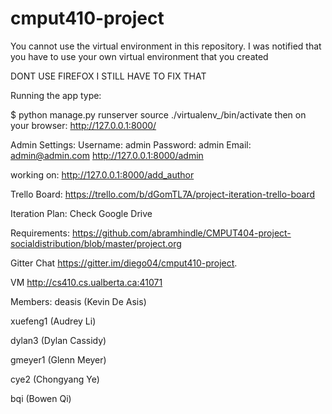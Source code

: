 # cmput410-project

You cannot use the virtual environment in this repository. I was notified that you have to use your own virtual environment that you created

DONT USE FIREFOX I STILL HAVE TO FIX THAT

Running the app type:

$ python manage.py runserver
source ./virtualenv_/bin/activate
then on your browser:
http://127.0.0.1:8000/

Admin Settings:
Username: admin
Password: admin
Email: admin@admin.com
http://127.0.0.1:8000/admin

working on:
http://127.0.0.1:8000/add_author



Trello Board:
https://trello.com/b/dGomTL7A/project-iteration-trello-board

Iteration Plan:
Check Google Drive

Requirements:
https://github.com/abramhindle/CMPUT404-project-socialdistribution/blob/master/project.org

Gitter Chat
https://gitter.im/diego04/cmput410-project.

VM
http://cs410.cs.ualberta.ca:41071

Members:
deasis		(Kevin De Asis)

xuefeng1	(Audrey Li)

dylan3		(Dylan Cassidy)

gmeyer1 	(Glenn Meyer)

cye2 		(Chongyang Ye)

bqi			(Bowen Qi)
